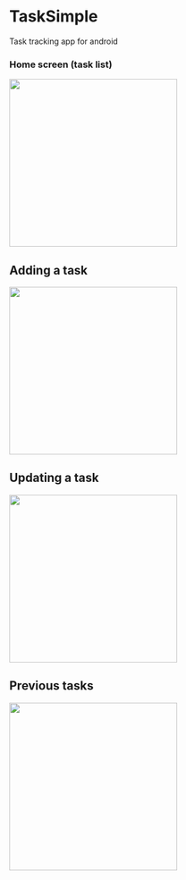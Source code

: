 # TaskSimple
Task tracking app for android

### Home screen (task list)
<img src="https://github.com/laithtawabini/TaskSimple/assets/75672689/3e950312-6259-43c3-bcac-f673bf1a488c" width="300">

## Adding a task
<img src="https://github.com/laithtawabini/TaskSimple/assets/75672689/193153ac-da4f-444e-b4fa-f3b38dcb5e86" width="300">

## Updating a task
<img src="https://github.com/laithtawabini/TaskSimple/assets/75672689/24555df9-2b29-4d7a-9241-04654ba95931" width="300">

## Previous tasks
<img src="https://github.com/laithtawabini/TaskSimple/assets/75672689/9b9e3472-a8c0-48c9-9922-34786b1f1bb4" width="300">
